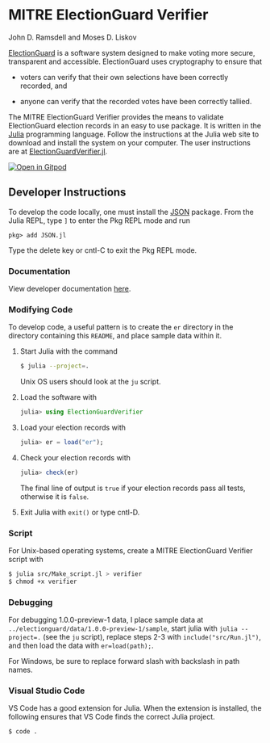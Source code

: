 # MITRE ElectionGuard Verifier

John D. Ramsdell and Moses D. Liskov

[ElectionGuard](https://www.electionguard.vote/) is a software system
designed to make voting more secure, transparent and accessible.
ElectionGuard uses cryptography to ensure that

 - voters can verify that their own selections have been correctly
   recorded, and

 - anyone can verify that the recorded votes have been correctly
   tallied.

The MITRE ElectionGuard Verifier provides the means to validate
ElectionGuard election records in an easy to use package.  It is
written in the [Julia](https://julialang.org/) programming language.
Follow the instructions at the Julia web site to download and install
the system on your computer.  The user instructions are at 
[ElectionGuardVerifier.jl](https://mitre.github.io/ElectionGuardVerifier.jl).

[![Open in Gitpod](https://gitpod.io/button/open-in-gitpod.svg)](https://gitpod.io/#https://github.com/mitre/ElectionGuardVerifier.jl)

## Developer Instructions

To develop the code locally, one must install the
[JSON](https://github.com/JuliaIO/JSON.jl) package.  From the Julia
REPL, type `]` to enter the Pkg REPL mode and run

```
pkg> add JSON.jl
```

Type the delete key or cntl-C to exit the Pkg REPL mode.

### Documentation

View developer documentation
[here](https://mitre.github.io/ElectionGuardVerifier.jl/development.html).

### Modifying Code

To develop code, a useful pattern is to create the `er` directory in
the directory containing this `README`, and place sample data within
it.

 1. Start Julia with the command

   	```sh
	$ julia --project=.
	```
	
    Unix OS users should look at the `ju` script.

 2. Load the software with

    ```julia
    julia> using ElectionGuardVerifier
    ```

 3. Load your election records with

    ```julia
    julia> er = load("er");
    ```

 4. Check your election records with

    ```julia
    julia> check(er)
    ```

    The final line of output is `true` if your election records pass
    all tests, otherwise it is `false`.

 5. Exit Julia with `exit()` or type cntl-D.

### Script

For Unix-based operating systems, create a MITRE ElectionGuard
Verifier script with

``` sh
$ julia src/Make_script.jl > verifier
$ chmod +x verifier
```

### Debugging

For debugging 1.0.0-preview-1 data, I place sample data at
`../electionguard/data/1.0.0-preview-1/sample`, start julia with
`julia --project=.` (see the `ju` script), replace steps 2-3 with
`include("src/Run.jl")`, and then load the data with `er=load(path);`.

For Windows, be sure to replace forward slash with backslash in path
names.

### Visual Studio Code

VS Code has a good extension for Julia.  When the extension is
installed, the following ensures that VS Code finds the correct Julia
project.

```sh
$ code .
```
